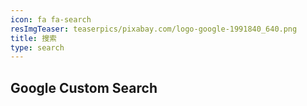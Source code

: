 ```yaml
---
icon: fa fa-search
resImgTeaser: teaserpics/pixabay.com/logo-google-1991840_640.png
title: 搜索
type: search
---
```


## Google Custom Search

